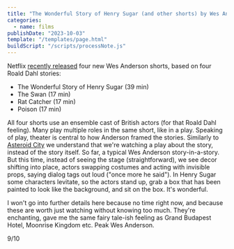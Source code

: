 ```yaml
---
title: "The Wonderful Story of Henry Sugar (and other shorts) by Wes Anderson"
categories:
  - name: films
publishDate: "2023-10-03"
template: "/templates/page.html"
buildScript: "/scripts/processNote.js"
---
```


Netflix [recently released](https://www.netflix.com/tudum/articles/wes-anderson-netflix-short-films) four new Wes Anderson shorts, based on four Roald Dahl stories:

- The Wonderful Story of Henry Sugar (39 min)
- The Swan (17 min)
- Rat Catcher (17 min)
- Poison (17 min)

All four shorts use an ensemble cast of British actors (for that Roald Dahl feeling). Many play multiple roles in the same short, like in a play. Speaking of play, theater is central to how Anderson framed the stories. Similarly to [Asteroid City](/notes/asteroid-city-by-wes-anderson/) we understand that we're watching a play about the story, instead of the story itself. So far, a typical Wes Anderson story-in-a-story. But this time, instead of seeing the stage (straightforward), we see decor shifting into place, actors swapping costumes and acting with invisible props, saying dialog tags out loud ("once more he said"). In Henry Sugar some characters levitate, so the actors stand up, grab a box that has been painted to look like the background, and sit on the box. It's wonderful.

I won't go into further details here because no time right now, and because these are worth just watching without knowing too much. They're enchanting, gave me the same fairy tale-ish feeling as Grand Budapest Hotel, Moonrise Kingdom etc. Peak Wes Anderson.

9/10
